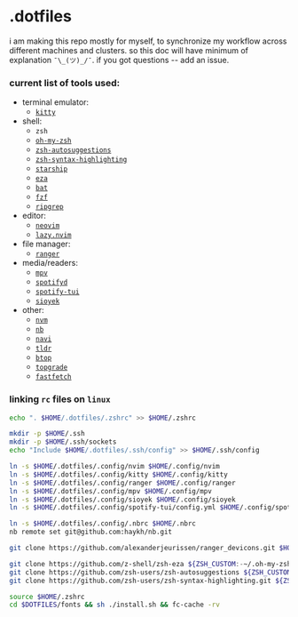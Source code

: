 # .dotfiles

i am making this repo mostly for myself, to synchronize my workflow across different machines and clusters. so this doc will have minimum of explanation `¯\_(ツ)_/¯`. if you got questions -- add an issue.

### current list of tools used:
- terminal emulator:
    - [`kitty`](https://sw.kovidgoyal.net/kitty/)
- shell: 
    - `zsh`
    - [`oh-my-zsh`](https://ohmyz.sh/)
    - [`zsh-autosuggestions`](https://github.com/zsh-users/zsh-autosuggestions/blob/master/INSTALL.md#oh-my-zsh)
    - [`zsh-syntax-highlighting`](https://github.com/zsh-users/zsh-syntax-highlighting/blob/master/INSTALL.md#oh-my-zsh)
    - [`starship`](https://starship.rs/)
    - [`eza`](https://eza.rocks/)
    - [`bat`](https://github.com/sharkdp/bat)
    - [`fzf`](https://github.com/junegunn/fzf)
    - [`ripgrep`](https://github.com/BurntSushi/ripgrep)
- editor:
    - [`neovim`](https://neovim.io/)
    - [`lazy.nvim`](https://github.com/folke/lazy.nvim)
- file manager:
    - [`ranger`](https://github.com/ranger/ranger)
- media/readers:
    - [`mpv`](https://mpv.io/)
    - [`spotifyd`](https://spotifyd.rs/)
    - [`spotify-tui`](https://github.com/Rigellute/spotify-tui)
    - [`sioyek`](https://github.com/ahrm/sioyek)
- other:
    - [`nvm`](https://github.com/nvm-sh/nvm)
    - [`nb`](https://github.com/xwmx/nb)
    - [`navi`](https://github.com/denisidoro/navi)
    - [`tldr`](https://tldr.sh/)
    - [`btop`](https://github.com/aristocratos/btop)
    - [`topgrade`](https://github.com/topgrade-rs/topgrade)
    - [`fastfetch`](https://github.com/fastfetch-cli/fastfetch)

### linking `rc` files on `linux`
```sh
echo ". $HOME/.dotfiles/.zshrc" >> $HOME/.zshrc

mkdir -p $HOME/.ssh
mkdir -p $HOME/.ssh/sockets
echo "Include $HOME/.dotfiles/.ssh/config" >> $HOME/.ssh/config

ln -s $HOME/.dotfiles/.config/nvim $HOME/.config/nvim
ln -s $HOME/.dotfiles/.config/kitty $HOME/.config/kitty
ln -s $HOME/.dotfiles/.config/ranger $HOME/.config/ranger
ln -s $HOME/.dotfiles/.config/mpv $HOME/.config/mpv
ln -s $HOME/.dotfiles/.config/sioyek $HOME/.config/sioyek
ln -s $HOME/.dotfiles/.config/spotify-tui/config.yml $HOME/.config/spotify-tui/config.yml

ln -s $HOME/.dotfiles/.config/.nbrc $HOME/.nbrc
nb remote set git@github.com:haykh/nb.git

git clone https://github.com/alexanderjeurissen/ranger_devicons.git $HOME/.dotfiles/.config/ranger/plugins/ranger_devicons

git clone https://github.com/z-shell/zsh-eza ${ZSH_CUSTOM:-~/.oh-my-zsh/custom}/plugins/zsh-eza
git clone https://github.com/zsh-users/zsh-autosuggestions ${ZSH_CUSTOM:-~/.oh-my-zsh/custom}/plugins/zsh-autosuggestions
git clone https://github.com/zsh-users/zsh-syntax-highlighting.git ${ZSH_CUSTOM:-~/.oh-my-zsh/custom}/plugins/zsh-syntax-highlighting

source $HOME/.zshrc
cd $DOTFILES/fonts && sh ./install.sh && fc-cache -rv
```
